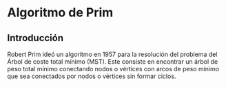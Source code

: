 # Algoritmo de Prim
## Introducción
Robert Prim ideó un algoritmo en 1957 para la resolución del problema del Árbol de coste total mínimo (MST).  Este consiste en encontrar un árbol de peso total mínimo conectando nodos o vértices con arcos de peso mínimo que sea conectados por nodos o vértices sin formar ciclos.
